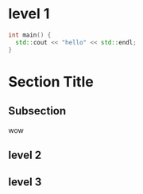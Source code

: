 
# level 1

```c++
int main() {
  std::cout << "hello" << std::endl;
}
```

# Section Title
## Subsection
wow
## level 2

## level 3

